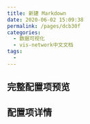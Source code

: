 ```yaml
---
title: 新建 Markdown
date: 2020-06-02 15:09:38
permalink: /pages/dcb30f
categories: 
  - 数据可视化
  - vis-network中文文档
tags: 
  - 
---
```


##  完整配置项预览

## 配置项详情
